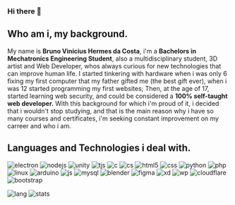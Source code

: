 ### Hi there 👋

## Who am i, my background.
My name is **Bruno Vinicius Hermes da Costa**, i'm a **Bachelors in Mechatronics Engineering Student**, also a multidisciplinary student, 3D artist and Web Developer, whos always curious for new technologies that can improve human life. I started tinkering with hardware when i was only 6 fixing my first computer that my father gifted me (the best gift ever),  when i was 12 started programming my first websites; Then, at the age of 17, started learning web security, and could be considered a **100% self-taught web developer.** With this background for which i'm proud of it, i decided that i wouldn't stop studying, and that is the main reason why i have so many courses and certificates, i'm seeking constant improvement on my carreer and who i am.

## Languages and Technologies i deal with.
![electron](https://img.shields.io/badge/Electron-2B2E3A?style=for-the-badge&logo=electron&logoColor=9FEAF9) ![nodejs](https://img.shields.io/badge/Node.js-339933?style=for-the-badge&logo=nodedotjs&logoColor=white) ![unity](https://img.shields.io/badge/Unity-100000?style=for-the-badge&logo=unity&logoColor=white) ![tjs](https://img.shields.io/badge/ThreeJs-black?style=for-the-badge&logo=three.js&logoColor=white) ![c](https://img.shields.io/badge/C-00599C?style=for-the-badge&logo=c&logoColor=white) ![cs](https://img.shields.io/badge/C%23-239120?style=for-the-badge&logo=c-sharp&logoColor=white) ![html5](https://img.shields.io/badge/HTML5-E34F26?style=for-the-badge&logo=html5&logoColor=white) ![css](https://img.shields.io/badge/CSS3-1572B6?style=for-the-badge&logo=css3&logoColor=white) ![python](https://img.shields.io/badge/Python-FFD43B?style=for-the-badge&logo=python&logoColor=blue) ![php](https://img.shields.io/badge/PHP-777BB4?style=for-the-badge&logo=php&logoColor=white) ![linux](https://img.shields.io/badge/Linux-FCC624?style=for-the-badge&logo=linux&logoColor=black) ![arduino](https://img.shields.io/badge/Arduino-00979D?style=for-the-badge&logo=Arduino&logoColor=white) ![js](https://img.shields.io/badge/JavaScript-323330?style=for-the-badge&logo=javascript&logoColor=F7DF1E) ![mysql](https://img.shields.io/badge/MySQL-005C84?style=for-the-badge&logo=mysql&logoColor=white) ![blender](https://img.shields.io/badge/blender-%23F5792A.svg?style=for-the-badge&logo=blender&logoColor=white) ![figma](https://img.shields.io/badge/Figma-F24E1E?style=for-the-badge&logo=figma&logoColor=white) ![xd](https://img.shields.io/badge/Adobe%20XD-470137?style=for-the-badge&logo=Adobe%20XD&logoColor=#FF61F6) ![wp](https://img.shields.io/badge/Wordpress-21759B?style=for-the-badge&logo=wordpress&logoColor=white) ![cloudflare](https://img.shields.io/badge/Cloudflare-F38020?style=for-the-badge&logo=Cloudflare&logoColor=white) ![bootstrap](https://img.shields.io/badge/Bootstrap-563D7C?style=for-the-badge&logo=bootstrap&logoColor=white)

![lang](https://github-readme-stats.vercel.app/api/top-langs/?username=brunohermes) ![stats](https://github-readme-stats.vercel.app/api?username=brunohermes)
